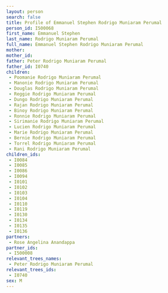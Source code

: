 ```yaml
---
layout: person
search: false
title: Profile of Emmanuel Stephen Rodrigo Muniaram Perumal
person_id: I500068
first_name: Emmanuel Stephen
last_name: Rodrigo Muniaram Perumal
full_name: Emmanuel Stephen Rodrigo Muniaram Perumal
mother: 
mother_id: 
father: Peter Rodrigo Muniaram Perumal
father_id: I0740
children:
 - Poomanie Rodrigo Muniaram Perumal
 - Manonie Rodrigo Muniaram Perumal
 - Douglas Rodrigo Muniaram Perumal
 - Reggie Rodrigo Muniaram Perumal
 - Dungo Rodrigo Muniaram Perumal
 - Rajan Rodrigo Muniaram Perumal
 - Binoy Rodrigo Muniaram Perumal
 - Ronnie Rodrigo Muniaram Perumal
 - Sirimanie Rodrigo Muniaram Perumal
 - Lucien Rodrigo Muniaram Perumal
 - Marie Rodrigo Muniaram Perumal
 - Bernie Rodrigo Muniaram Perumal
 - Torrel Rodrigo Muniaram Perumal
 - Rani Rodrigo Muniaram Perumal
children_ids:
 - I0084
 - I0085
 - I0086
 - I0094
 - I0101
 - I0102
 - I0103
 - I0104
 - I0110
 - I0119
 - I0130
 - I0134
 - I0135
 - I0136
partners:
 - Rose Angelina Anandappa
partner_ids:
 - I500008
relevant_trees_names:
 - Peter Rodrigo Muniaram Perumal
relevant_trees_ids:
 - I0740
sex: M
---
```



